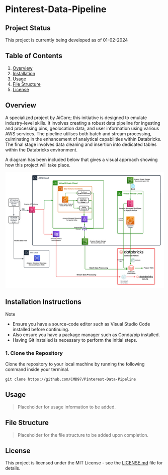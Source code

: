 # Pinterest-Data-Pipeline

## Project Status

This project is currently being developed as of 01-02-2024

## Table of Contents

1. [Overview](#overview)
2. [Installation](#installation-instructions)
3. [Usage](#usage)
4. [File Structure](#file-structure)
5. [License](#license)

## Overview

A specialized project by AiCore; this initiative is designed to emulate industry-level skills. It involves creating a robust data pipeline for ingesting and processing pins, geolocation data, and user information using various AWS services. The pipeline utilises both batch and stream processing, culminating in the enhancement of analytical capabilities within Databricks. The final stage involves data cleaning and insertion into dedicated tables within the Databricks environment.

A diagram has been included below that gives a visual approach showing how this project will take place.

![](images/CloudPinterestPipeline.png)

## Installation Instructions

> [!NOTE]
> - Ensure you have a source-code editor such as Visual Studio Code installed before continuing.
> - Also ensure you have a package manager such as Conda/pip installed.
> - Having Git installed is necessary to perform the initial steps.

### 1. Clone the Repository

Clone the repository to your local machine by running the following command inside your terminal.

```
git clone https://github.com/CMD97/Pinterest-Data-Pipeline
```
## Usage 

> Placeholder for usage information to be added.

## File Structure

> Placeholder for the file structure to be added upon completion.

## License

This project is licensed under the MIT License - see the [LICENSE.md](LICENSE.md) file for details.
